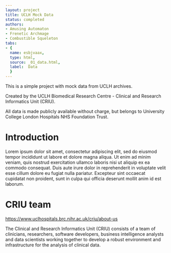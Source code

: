 ```yaml
---
layout: project
title: UCLH Mock Data
status: completed
authors:
- Amusing Automaton
- Frenetic Archmage
- Combustible Squeleton
tabs:
- {
  name: esbjvaax,
  type: html,
  source: _01_data.html,
  label:  Data
  }
---
```


This is a simple project with mock data from UCLH archives.

Created by the UCLH Biomedical Research Centre - Clinical and Research Informatics Unit (CRIU).

All data is made publicly available without charge, but belongs to University College London Hospitals NHS Foundation Trust.

# Introduction

Lorem ipsum dolor sit amet, consectetur adipiscing elit, sed do eiusmod tempor incididunt ut labore et dolore magna aliqua. Ut enim ad minim veniam,
quis nostrud exercitation ullamco laboris nisi ut aliquip ex ea commodo consequat. Duis aute irure dolor in reprehenderit in voluptate velit esse
cillum dolore eu fugiat nulla pariatur. Excepteur sint occaecat cupidatat non proident, sunt in culpa qui officia deserunt mollit anim id est laborum.

# CRIU team

https://www.uclhospitals.brc.nihr.ac.uk/criu/about-us

The Clinical and Research Informatics Unit (CRIU) consists of a team of clinicians, researchers, software developers, business intelligence analysts
and data scientists working together to develop a robust environment and infrastructure for the analysis of clinical data.
